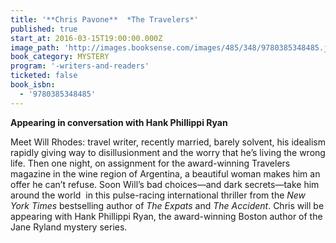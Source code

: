 ```yaml
---
title: '**Chris Pavone**  *The Travelers*'
published: true
start_at: 2016-03-15T19:00:00.000Z
image_path: 'http://images.booksense.com/images/485/348/9780385348485.jpg'
book_category: MYSTERY
program: '-writers-and-readers'
ticketed: false
book_isbn:
  - '9780385348485'
---
```


**Appearing in conversation with Hank Phillippi Ryan**

Meet Will Rhodes: travel writer, recently married, barely solvent, his idealism rapidly giving way to disillusionment and the worry that he’s living the wrong life. Then one night, on assignment for the award-winning Travelers magazine in the wine region of Argentina, a beautiful woman makes him an offer he can’t refuse. Soon Will’s bad choices—and dark secrets—take him around the world &nbsp;in this pulse-racing international thriller from the *New York Times* bestselling author of *The Expats* and *The Accident*. Chris will be appearing with Hank Phillippi Ryan, the award-winning Boston author of the Jane Ryland mystery series.